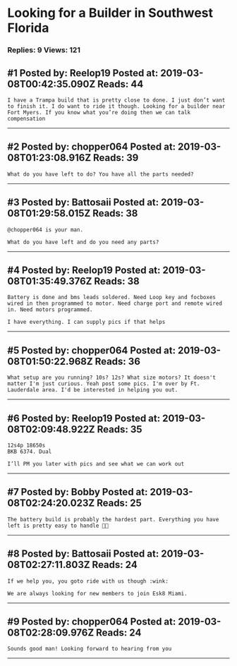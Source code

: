 # Looking for a Builder in Southwest Florida

### Replies: 9 Views: 121

## \#1 Posted by: Reelop19 Posted at: 2019-03-08T00:42:35.090Z Reads: 44

```
I have a Trampa build that is pretty close to done. I just don’t want to finish it. I do want to ride it though. Looking for a builder near Fort Myers. If you know what you’re doing then we can talk compensation
```

---
## \#2 Posted by: chopper064 Posted at: 2019-03-08T01:23:08.916Z Reads: 39

```
What do you have left to do? You have all the parts needed?
```

---
## \#3 Posted by: Battosaii Posted at: 2019-03-08T01:29:58.015Z Reads: 38

```
@chopper064 is your man. 

What do you have left and do you need any parts?
```

---
## \#4 Posted by: Reelop19 Posted at: 2019-03-08T01:35:49.376Z Reads: 38

```
Battery is done and bms leads soldered. Need Loop key and focboxes wired in then programmed to motor. Need charge port and remote wired in. Need motors programmed. 

I have everything. I can supply pics if that helps
```

---
## \#5 Posted by: chopper064 Posted at: 2019-03-08T01:50:22.968Z Reads: 36

```
What setup are you running? 10s? 12s? What size motors? It doesn't matter I'm just curious. Yeah post some pics. I'm over by Ft. Lauderdale area. I'd be interested in helping you out.
```

---
## \#6 Posted by: Reelop19 Posted at: 2019-03-08T02:09:48.922Z Reads: 35

```
12s4p 18650s
BKB 6374. Dual

I’ll PM you later with pics and see what we can work out
```

---
## \#7 Posted by: Bobby Posted at: 2019-03-08T02:24:20.023Z Reads: 25

```
The battery build is probably the hardest part. Everything you have left is pretty easy to handle 👍🏼
```

---
## \#8 Posted by: Battosaii Posted at: 2019-03-08T02:27:11.803Z Reads: 24

```
If we help you, you goto ride with us though :wink:

We are always looking for new members to join Esk8 Miami.
```

---
## \#9 Posted by: chopper064 Posted at: 2019-03-08T02:28:09.976Z Reads: 24

```
Sounds good man! Looking forward to hearing from you
```

---

